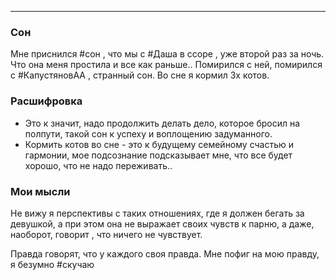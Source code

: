 ___

### Сон

Мне приснился #сон , что мы с #Даша в ссоре , уже второй раз за ночь. Что она меня простила и все как раньше.. Помирился с ней, помирился с #КапустяновАА , странный сон.
Во сне я кормил 3х котов.

### Расшифровка

* Это к значит, надо продолжить делать дело, которое бросил на полпути,  такой сон к успеху и воплощению задуманного.
* Кормить котов во сне - это к будущему семейному счастью и гармонии, мое подсознание подсказывает мне, что все будет хорошо, что не надо переживать..

### Мои мысли

Не вижу я перспективы с таких отношениях, где я должен бегать за девушкой, а при этом она не выражает своих чувств к парню, а даже, наоборот, говорит , что ничего не чувствует.

Правда говорят, что у каждого своя правда. Мне пофиг на мою правду, я безумно #скучаю